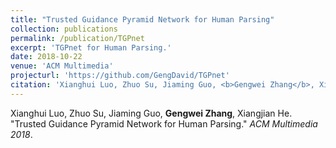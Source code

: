 ```yaml
---
title: "Trusted Guidance Pyramid Network for Human Parsing"
collection: publications
permalink: /publication/TGPnet
excerpt: 'TGPnet for Human Parsing.'
date: 2018-10-22
venue: 'ACM Multimedia'
projecturl: 'https://github.com/GengDavid/TGPnet'
citation: 'Xianghui Luo, Zhuo Su, Jiaming Guo, <b>Gengwei Zhang</b>, Xiangjian He. &quot;Trusted Guidance Pyramid Network for Human Parsing.&quot; <i>ACM Multimedia 2018</i>.'
---
```


Xianghui Luo, Zhuo Su, Jiaming Guo, **Gengwei Zhang**, Xiangjian He. "Trusted Guidance Pyramid Network for Human Parsing." <i>ACM Multimedia 2018</i>.
